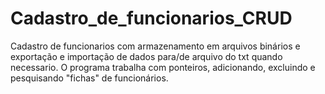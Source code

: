# Cadastro_de_funcionarios_CRUD
Cadastro de funcionarios com armazenamento em arquivos binários e exportação e importação de dados para/de arquivo do txt quando necessario.
O programa trabalha com ponteiros, adicionando, excluindo e pesquisando "fichas" de funcionários.
